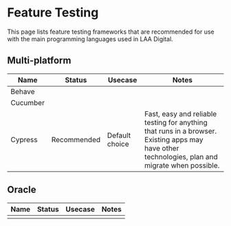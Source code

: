 # Feature Testing

This page lists feature testing frameworks that are recommended for use with the main programming languages used in LAA Digital.

## Multi-platform

| Name | Status | Usecase  | Notes  |
|---|---|---|---|
| Behave |  |  |  |
| Cucumber |  |  |  |
| Cypress | Recommended | Default choice | Fast, easy and reliable testing for anything that runs in a browser. Existing apps may have other technologies, plan and migrate when possible. |

## Oracle

| Name | Status | Usecase  | Notes  |
|---|---|---|---|
|  |  |  |  |
